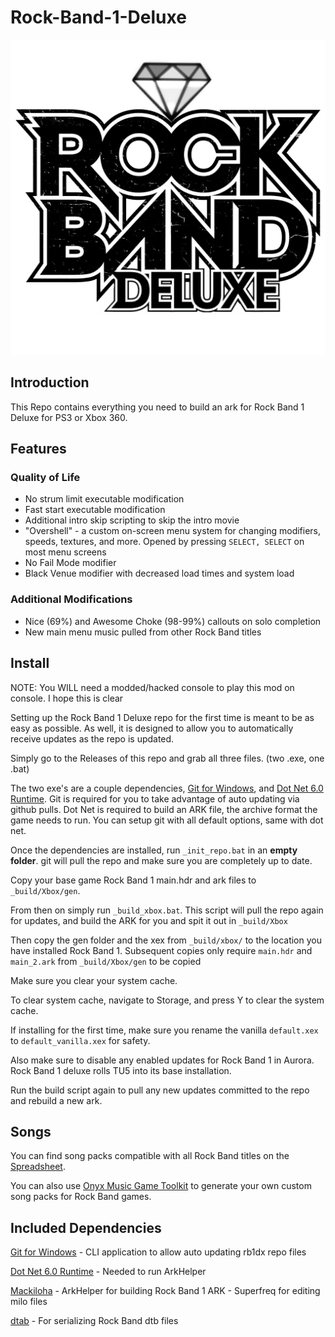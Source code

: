# Rock-Band-1-Deluxe

![Header Image](dependencies/header.png)

## Introduction

This Repo contains everything you need to build an ark for Rock Band 1 Deluxe for PS3 or Xbox 360.

## Features

### Quality of Life
* No strum limit executable modification
* Fast start executable modification
* Additional intro skip scripting to skip the intro movie
* "Overshell" - a custom on-screen menu system for changing modifiers, speeds, textures, and more. Opened by pressing `SELECT, SELECT` on most menu screens
* No Fail Mode modifier
* Black Venue modifier with decreased load times and system load

### Additional Modifications
* Nice (69%) and Awesome Choke (98-99%) callouts on solo completion
* New main menu music pulled from other Rock Band titles

## Install

NOTE: You WILL need a modded/hacked console to play this mod on console. I hope this is clear


Setting up the Rock Band 1 Deluxe repo for the first time is meant to be as easy as possible.
As well, it is designed to allow you to automatically receive updates as the repo is updated.

Simply go to the Releases of this repo and grab all three files. (two .exe, one .bat)

The two exe's are a couple dependencies, [Git for Windows](https://gitforwindows.org/), and [Dot Net 6.0 Runtime](https://dotnet.microsoft.com/en-us/download/dotnet/6.0/runtime).
Git is required for you to take advantage of auto updating via github pulls. Dot Net is required to build an ARK file, the archive format the game needs to run.
You can setup git with all default options, same with dot net.

Once the dependencies are installed, run `_init_repo.bat` in an **empty folder**. git will pull the repo and make sure you are completely up to date.

Copy your base game Rock Band 1 main.hdr and ark files to `_build/Xbox/gen`.

From then on simply run `_build_xbox.bat`. This script will pull the repo again for updates, and build the ARK for you and spit it out in `_build/Xbox`

Then copy the gen folder and the xex from `_build/xbox/` to the location you have installed Rock Band 1. Subsequent copies only require `main.hdr` and `main_2.ark` from `_build/Xbox/gen` to be copied

Make sure you clear your system cache.

To clear system cache, navigate to Storage, and press Y to clear the system cache.

If installing for the first time, make sure you rename the vanilla `default.xex` to `default_vanilla.xex` for safety.

Also make sure to disable any enabled updates for Rock Band 1 in Aurora. Rock Band 1 deluxe rolls TU5 into its base installation.

Run the build script again to pull any new updates committed to the repo and rebuild a new ark.

## Songs

You can find song packs compatible with all Rock Band titles on the [Spreadsheet](https://docs.google.com/spreadsheets/d/1-3lo2ASxM-3yVr_JH14F7-Lc1v2_FcS5Rv_yDCANEmk/edit#gid=0).


You can also use [Onyx Music Game Toolkit](https://github.com/mtolly/onyxite-customs) to generate your own custom song packs for Rock Band games.

## Included Dependencies

[Git for Windows](https://gitforwindows.org/) - CLI application to allow auto updating rb1dx repo files

[Dot Net 6.0 Runtime](https://dotnet.microsoft.com/en-us/download/dotnet/6.0/runtime) - Needed to run ArkHelper

[Mackiloha](https://github.com/PikminGuts92/Mackiloha) - ArkHelper for building Rock Band 1 ARK - Superfreq for editing milo files

[dtab](https://github.com/mtolly/dtab) - For serializing Rock Band dtb files
